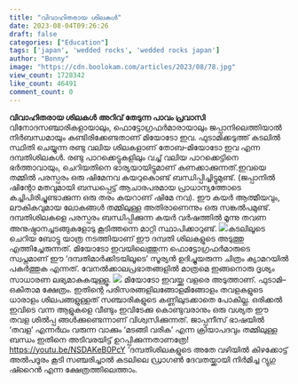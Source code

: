 ```yaml
---
title: "വിവാഹിതരായ ശിലകൾ"
date: 2023-08-04T09:26:26
draft: false
categories: ["Education"]
tags: ['japan', 'wedded rocks', 'wedded rocks japan']
author: "Bonny"
image: "https://cdn.boolokam.com/articles/2023/08/78.jpg"
view_count: 1728342
like_count: 46491
comment_count: 0
---
```


**വിവാഹിതരായ ശിലകൾ** **അറിവ് തേടുന്ന പാവം പ്രവാസി** വിനോദസഞ്ചാരികളായാലും, ഫൊട്ടോഗ്രഫർമാരായാലും ജപ്പാനിലെത്തിയാൽ നിർബന്ധമായും കണ്ടിരിക്കേണ്ടതാണ് മിയോടോ ഇവ. ഫുടാമിക്കടുത്ത് കടലിൽ സ്ഥിതി ചെയ്യുന്ന രണ്ടു വലിയ ശിലകളാണ് തോബ–മിയോടോ ഇവ എന്ന ദമ്പതിശിലകൾ. രണ്ടു പാറക്കെട്ടുകളിലും വച്ച് വലിയ പാറക്കെട്ടിനെ ഭർത്താവായും, ചെറിയതിനെ ഭാര്യയായിട്ടുമാണ് കണക്കാക്കുന്നത്.ഇവയെ തമ്മിൽ പരസ്പരം ഒരു ഷിമേനവ കയറുകൊണ്ട് ബന്ധിപ്പിച്ചിട്ടുമുണ്ട്. [](https://cdn.boolokam.com/articles/2023/08/78.jpg)(ജപ്പാനിൽ ഷിന്റോ മതവുമായി ബന്ധപ്പെട്ട് ആചാരപരമായ പ്രാധാന്യത്തോടെ കച്ചിപിരിച്ചുണ്ടാക്കുന്ന ഒരു തരം കയറാണ് ഷിമേ നവ). ഈ കയർ ആത്മീയവും, ലൗകികവുമായ ലോകങ്ങൾ തമ്മിലുള്ള അതിരാണെന്നും ഒരു സങ്കൽപമുണ്ട്. ദമ്പതിശിലകളെ പരസ്പരം ബന്ധിപ്പിക്കുന്ന കയർ വർഷത്തിൽ മൂന്നു തവണ അനുഷ്ഠാനച്ചടങ്ങുകളോടു കൂടിത്തന്നെ മാറ്റി സ്ഥാപിക്കാറുണ്ട്. [![](https://cdn.boolokam.com/articles/2023/08/wfrr.jpg)](https://cdn.boolokam.com/articles/2023/08/wfrr.jpg)കടലിലൂടെ ചെറിയ ബോട്ടു യാത്ര നടത്തിയാണ് ഈ ദമ്പതി ശിലകളുടെ അടുത്തു എത്തിച്ചേരുന്നത്. മിയോടോ ഇവയിലെത്തുന്ന ഫൊട്ടോഗ്രഫർമാരുടെ സ്വപ്നമാണ് ഈ ‘ദമ്പതിമാർക്കിടയിലൂടെ’ സൂര്യൻ ഉദിച്ചുയരുന്ന ചിത്രം ക്യാമറയിൽ പകർത്തുക എന്നത്. വേനൽക്കാലപ്രഭാതങ്ങളിൽ മാത്രമെ ഇങ്ങനൊരു ദൃശ്യം സാധാരണ ലഭ്യമാകുകയുള്ളൂ. [![](https://cdn.boolokam.com/articles/2023/08/e1errr.jpg)](https://cdn.boolokam.com/articles/2023/08/e1errr.jpg) മിയോടോ ഇവയ്ക്കു വളരെ അടുത്താണ്. ഫുടാമി– ഒകിതാമ ക്ഷേത്രം. ഇതിന്റെ പരിസരങ്ങളിലങ്ങോളമിങ്ങോളം തവളകളുടെ ധാരാളം ശിലപങ്ങളുള്ളത് സഞ്ചാരികളുടെ കണ്ണിലുടക്കാതെ പോകില്ല. ഒരിക്കൽ ഇവിടെ വന്ന ആളുകളെ വീണ്ടും ഇവിടേക്കു കൊണ്ടുവരാനും ഒരു വശ്യത ഈ തവള ശിൽപ്പ ങ്ങൾക്കുണ്ടെന്നാണ് വിശ്വസിക്കുന്നത്. ജാപ്പനീസ് ഭാഷയിൽ ‘തവള’ എന്നർഥം വരുന്ന വാക്കും ‘മടങ്ങി വരിക’ എന്ന ക്രിയാപദവും തമ്മിലുള്ള ബന്ധം ഇതിനെ അടിവരയിട്ട് ഉറപ്പിക്കുന്നതാണത്രേ! https://youtu.be/NSDAKeB0PcY ‘ദമ്പതിശിലകളുടെ അതേ വഴിയിൽ കിഴക്കോട്ട് അൽപദൂരം കൂടി സഞ്ചരിച്ചാൽ കടലിലെ ഡ്രാഗൺ ദേവതയ്ക്കായി നിർമിച്ച റ്യുഗു ഷ്റൈൻ എന്ന ക്ഷേത്രത്തിലെത്താം.
